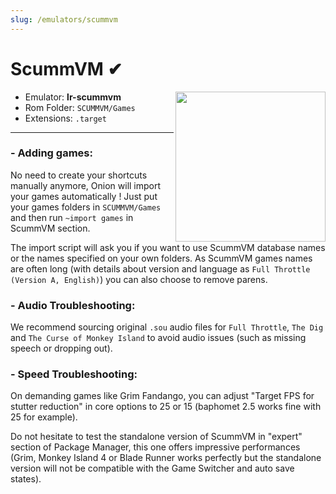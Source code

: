 ```yaml
---
slug: /emulators/scummvm
---
```


# ScummVM ✔

<img src="https://user-images.githubusercontent.com/44569252/188293068-a2814bb4-6c1a-4097-98a7-5a3a8e3af279.png" align="right" width="240" />

- Emulator: **lr-scummvm**
- Rom Folder: `SCUMMVM/Games`
- Extensions: `.target`

---
### **- Adding games:**

No need to create your shortcuts manually anymore, Onion will import your games automatically ! 
Just put your games folders in `SCUMMVM/Games` and then run `~import games` in ScummVM section. 

The import script will ask you if you want to use ScummVM database names or the names specified on your own folders. 
As ScummVM games names are often long (with details about version and language as `Full Throttle (Version A, English)`) you can also choose to remove parens.

### **- Audio Troubleshooting:**

We recommend sourcing original `.sou` audio files for `Full Throttle`, `The Dig` and `The Curse of Monkey Island` to avoid audio issues (such as missing speech or dropping out).  


### **- Speed Troubleshooting:**

On demanding games like Grim Fandango, you can adjust "Target FPS for stutter reduction" in core options to 25 or 15 (baphomet 2.5 works fine with 25 for example).

Do not hesitate to test the standalone version of ScummVM in "expert" section of Package Manager, this one offers impressive performances (Grim, Monkey Island 4 or Blade Runner works perfectly but the standalone version will not be compatible with the Game Switcher and auto save states).
